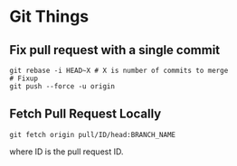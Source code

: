 Git Things
============

## Fix pull request with a single commit
```
git rebase -i HEAD~X # X is number of commits to merge
# Fixup
git push --force -u origin
```

## Fetch Pull Request Locally
```
git fetch origin pull/ID/head:BRANCH_NAME
```
where ID is the pull request ID.
